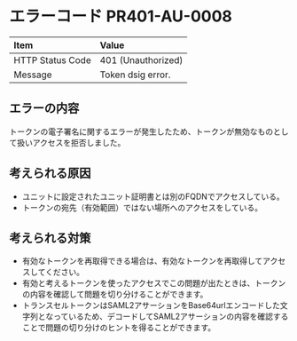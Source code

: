 # エラーコード PR401-AU-0008

|Item|Value|
|:--|:--|
|HTTP Status Code|401 (Unauthorized)|
|Message|Token dsig error.|

## エラーの内容

トークンの電子署名に関するエラーが発生したため、トークンが無効なものとして扱いアクセスを拒否しました。

## 考えられる原因

- ユニットに設定されたユニット証明書とは別のFQDNでアクセスしている。
- トークンの宛先（有効範囲）ではない場所へのアクセスをしている。

## 考えられる対策

- 有効なトークンを再取得できる場合は、有効なトークンを再取得してアクセスしてください。
- 有効と考えるトークンを使ったアクセスでこの問題が出たときは、トークンの内容を確認して問題を切り分けることができます。
- トランスセルトークンはSAML2アサーションをBase64urlエンコードした文字列となっているため、デコードしてSAML2アサーションの内容を確認することで問題の切り分けのヒントを得ることができます。

